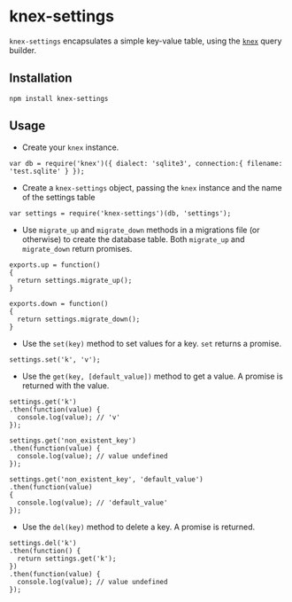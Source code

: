 # knex-settings

`knex-settings` encapsulates a simple key-value table, using the [`knex`](http://knexjs.org) query builder.

## Installation

```
npm install knex-settings
```

## Usage

* Create your `knex` instance.

```
var db = require('knex')({ dialect: 'sqlite3', connection:{ filename: 'test.sqlite' } });
```

* Create a `knex-settings` object, passing the `knex` instance and the name of the settings table

```
var settings = require('knex-settings')(db, 'settings');
```

* Use `migrate_up` and `migrate_down` methods in a migrations file (or otherwise) to create the database table. Both `migrate_up` and `migrate_down` return promises.

```
exports.up = function()
{
  return settings.migrate_up();
}

exports.down = function()
{
  return settings.migrate_down();
}
```

* Use the `set(key)` method to set values for a key. `set` returns a promise.

```
settings.set('k', 'v');
```

* Use the `get(key, [default_value])` method to get a value. A promise is returned with the value.

```
settings.get('k')
.then(function(value) {
  console.log(value); // 'v'
});

settings.get('non_existent_key')
.then(function(value) {
  console.log(value); // value undefined
});

settings.get('non_existent_key', 'default_value')
.then(function(value)
{
  console.log(value); // 'default_value'
});

```

* Use the `del(key)` method to delete a key. A promise is returned.

```
settings.del('k')
.then(function() {
  return settings.get('k');
})
.then(function(value) {
  console.log(value); // value undefined
});
```


